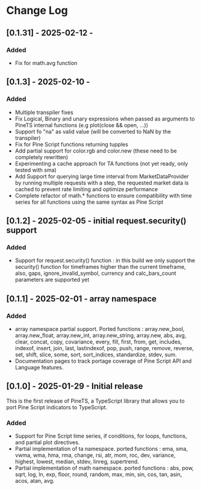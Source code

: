 # Change Log

## [0.1.31] - 2025-02-12 -

### Added

-   Fix for math.avg function

## [0.1.3] - 2025-02-10 -

### Added

-   Multiple transpiler fixes
-   Fix Logical, Binary and unary expressions when passed as arguments to PineTS internal functions (e.g plot(close && open, ...))
-   Support fo "na" as valid value (will be converted to NaN by the transpiler)
-   Fix for Pine Script functions returning tupples
-   Add partial support for color.rgb and color.new (these need to be completely rewritten)
-   Experimenting a cache approach for TA functions (not yet ready, only tested with sma)
-   Add Support for querying large time interval from MarketDataProvider by running multiple requests with a step, the requested market data is cached to prevent rate limiting and optimize performance
-   Complete refactor of math.\* functions to ensure compatibility with time series for all functions using the same syntax as Pine Script

## [0.1.2] - 2025-02-05 - initial request.security() support

### Added

-   Support for request.security() function : in this build we only support the security() function for timeframes higher than the current timeframe, also, gaps, ignore_invalid_symbol, currency and calc_bars_count parameters are supported yet

## [0.1.1] - 2025-02-01 - array namespace

### Added

-   array namespace partial support. Ported functions : array.new_bool, array.new_float, array.new_int, array.new_string, array.new<type>, abs, avg, clear, concat, copy, covariance, every, fill, first, from, get, includes, indexof, insert, join, last, lastindexof, pop, push, range, remove, reverse, set, shift, slice, some, sort, sort_indices, standardize, stdev, sum.
-   Documentation pages to track portage coverage of Pine Script API and Language features.

## [0.1.0] - 2025-01-29 - Initial release

This is the first release of PineTS, a TypeScript library that allows you to port Pine Script indicators to TypeScript.

### Added

-   Support for Pine Script time series, if conditions, for loops, functions, and partial plot directives.
-   Partial implementation of ta namespace. ported functions : ema, sma, vwma, wma, hma, rma, change, rsi, atr, mom, roc, dev, variance, highest, lowest, median, stdev, linreg, supertrend.
-   Partial implementation of math namespace. ported functions : abs, pow, sqrt, log, ln, exp, floor, round, random, max, min, sin, cos, tan, asin, acos, atan, avg.
